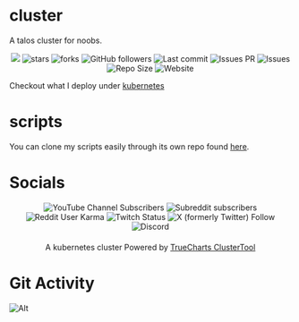 # cluster

A talos cluster for noobs.

<div align="center">
  <img src="https://visitor-badge.laobi.icu/badge?page_id=xstar97.cluster" />
  <img alt="stars" src="https://img.shields.io/github/stars/xstar97/cluster">
  <img alt="forks" src="https://img.shields.io/github/forks/xstar97/cluster">
  <img alt="GitHub followers" src="https://img.shields.io/github/followers/xstar97">
  <img alt="Last commit" src="https://img.shields.io/github/last-commit/xstar97/cluster">
  <img alt="Issues PR" src="https://img.shields.io/github/issues-pr/xstar97/cluster">
  <img alt="Issues" src="https://img.shields.io/github/issues/xstar97/cluster">
  <img alt="Repo Size" src="https://img.shields.io/github/repo-size/xstar97/cluster">
  <img alt="Website" src="https://img.shields.io/website?url=https%3A%2F%2Fdocs.xstar97thenoob.com">
</div>

Checkout what I deploy under [kubernetes](https://github.com/xstar97/cluster/tree/main/clusters/main/kubernetes)

# scripts

You can clone my scripts easily through its own repo found [here](https://github.com/xstar97/cluster-scripts).

# Socials

<div align="center">
<img alt="YouTube Channel Subscribers" src="https://img.shields.io/youtube/channel/subscribers/UCEb5JthC0sSKpMKOjrViL1Q">
<img alt="Subreddit subscribers" src="https://img.shields.io/reddit/subreddit-subscribers/Xstar97TheNoob">
<img alt="Reddit User Karma" src="https://img.shields.io/reddit/user-karma/combined/xstar97thenoob">
<img alt="Twitch Status" src="https://img.shields.io/twitch/status/xstar97">
<img alt="X (formerly Twitter) Follow" src="https://img.shields.io/twitter/follow/xstar97thenoob">
<img alt="Discord" src="https://img.shields.io/discord/817955964481175574">
</div>

<div align='center' style="text-align: center; margin-top: 20px;">
  A kubernetes cluster Powered by <a href='https://github.com/truecharts/public'>TrueCharts ClusterTool</a>
</div>

# Git Activity

![Alt](https://repobeats.axiom.co/api/embed/e67ffedee1e6edf391015dec89b00741e3ecc8a9.svg "Repobeats analytics image")
